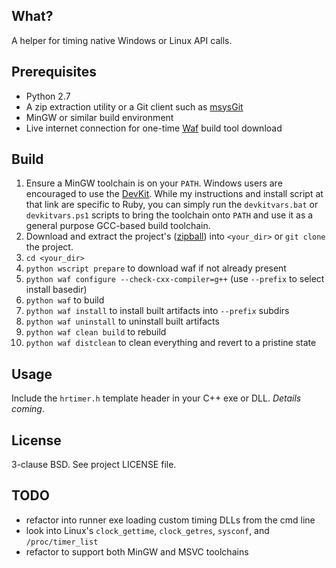 ## What?

A helper for timing native Windows or Linux API calls.

## Prerequisites

* Python 2.7
* A zip extraction utility or a Git client such as [msysGit](http://code.google.com/p/msysgit/)
* MinGW or similar build environment
* Live internet connection for one-time [Waf](http://code.google.com/p/waf/) build tool download

## Build

1. Ensure a MinGW toolchain is on your `PATH`. Windows users are encouraged to use the
   [DevKit](https://github.com/oneclick/rubyinstaller/wiki/Development-Kit). While my
   instructions and install script at that link are specific to Ruby, you can simply
   run the `devkitvars.bat` or `devkitvars.ps1` scripts to bring the toolchain onto
   `PATH` and use it as a general purpose GCC-based build toolchain.
2. Download and extract the project's ([zipball](https://github.com/jonforums/tma/zipball/master))
   into `<your_dir>` or `git clone` the project.
3. `cd <your_dir>`
4. `python wscript prepare` to download waf if not already present
5. `python waf configure --check-cxx-compiler=g++` (use `--prefix` to select install basedir)
6. `python waf` to build
7. `python waf install` to install built artifacts into `--prefix` subdirs
8. `python waf uninstall` to uninstall built artifacts
9. `python waf clean build` to rebuild
10. `python waf distclean` to clean everything and revert to a pristine state

## Usage

Include the `hrtimer.h` template header in your C++ exe or DLL. _Details coming_.

## License

3-clause BSD. See project LICENSE file.

## TODO

* refactor into runner exe loading custom timing DLLs from the cmd line
* look into Linux's `clock_gettime`, `clock_getres`, `sysconf`, and `/proc/timer_list`
* refactor to support both MinGW and MSVC toolchains
